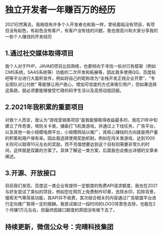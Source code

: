 # 独立开发者一年赚百万的经历
  2021已然离去，我相信有许多个人开发者也和我一样，曾经面临没有项目，有项目没有起色，有起色没有客户，有客户没有钱的问题，我也很高兴和大家分享我的一些个人赚钱的开发经历
  ## 1.通过社交媒体取得项目
  我个人对于PHP，JAVA的项目比较熟练，也更倾向于寻找一些对已有框架（例如CMS系统，SAAS系统等）功能的二次开发和拓展等，因此我多使用QQ，百度贴吧等平台进行大面积宣传，例如将自己的昵称改为“全栈开发正规企业开票”，“专业团队对公付款” 等能够让用户放心，增加可信度的方式来吸引用户，但如果选择这条路，就必须要能够接受忙碌的码字生活以及高劳动低回报。
  ## 2.2021年我积累的重要项目
  对我个人而言，我认为“游戏营销类项目”是我能够取得收益最多的，我在21年中旬建立了传奇类，塔防关卡类，捕鱼打飞机类游戏，并通过上下线任务，广告平台，以及其他一些小规模电商平台，小规模网站以推广，其核心赚钱的方向就是用户量的积累和用户保有率。因此我选择使用奖励机制，例如在闯关类游戏，达到1000关则可以取得10元左右的奖励，而不充值想要达到这个目标则需要非常久的时间，这样就是双赢的方案了。具体了解这一类方案，后面我也会推出详细的文章来阐述。
  ## 3.开源、开放接口
  目前我们发现，百度这一类企业有提供一定额度的免费API请求额度，我也在2021与好友尝试了类似的项目，例如您在网页上免费制作印章，去除水印，扣除背景，搜索天气等简易功能，其API并不收费，其次结合相关的内容通过广告联盟平台进行定向推广取得一定的报酬。我尝试做过一段时间的LOGO背景色去除，也能在2个月赚1万元左右，但最终因接口额度的原因没有做下去了。
  ## 持续更新，微信公众号：完晴科技集团
  
